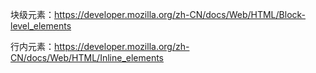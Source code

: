 块级元素：https://developer.mozilla.org/zh-CN/docs/Web/HTML/Block-level_elements

行内元素：https://developer.mozilla.org/zh-CN/docs/Web/HTML/Inline_elements
